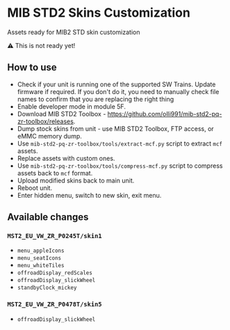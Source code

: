 # MIB STD2 Skins Customization
Assets ready for MIB2 STD skin customization

⚠️ This is not ready yet!

## How to use
* Check if your unit is running one of the supported SW Trains. Update firmware if required. If you don't do it, you need to manually check file names to confirm that you are replacing the right thing
* Enable developer mode in module 5F.
* Download MIB STD2 Toolbox - https://github.com/olli991/mib-std2-pq-zr-toolbox/releases.
* Dump stock skins from unit - use MIB STD2 Toolbox, FTP access, or eMMC memory dump.
* Use `mib-std2-pq-zr-toolbox/tools/extract-mcf.py` script to extract `mcf` assets.
* Replace assets with custom ones.
* Use `mib-std2-pq-zr-toolbox/tools/compress-mcf.py` script to compress assets back to `mcf` format.
* Upload modified skins back to main unit.
* Reboot unit.
* Enter hidden menu, switch to new skin, exit menu.

## Available changes
### `MST2_EU_VW_ZR_P0245T/skin1`
* `menu_appleIcons`
* `menu_seatIcons`
* `menu_whiteTiles`
* `offroadDisplay_redScales`
* `offroadDisplay_slickWheel`
* `standbyClock_mickey`

### `MST2_EU_VW_ZR_P0478T/skin5`
* `offroadDisplay_slickWheel`
